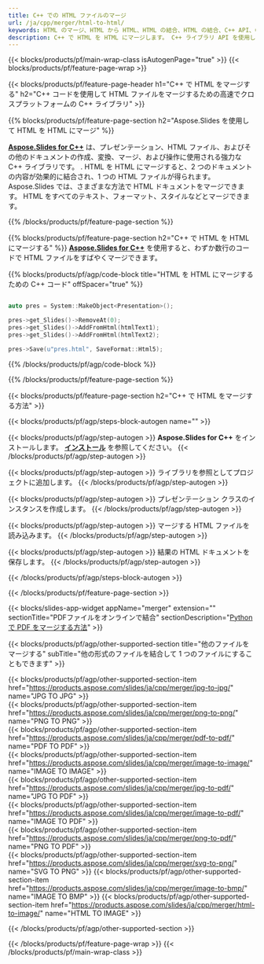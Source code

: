 ```yaml
---
title: C++ での HTML ファイルのマージ
url: /ja/cpp/merger/html-to-html/
keywords: HTML のマージ、HTML から HTML、HTML の結合、HTML の結合、C++ API、C++ ライブラリ
description: C++ で HTML を HTML にマージします。 C++ ライブラリ API を使用して HTML ファイルを結合する
---
```


{{< blocks/products/pf/main-wrap-class isAutogenPage="true" >}}
{{< blocks/products/pf/feature-page-wrap >}}

{{< blocks/products/pf/feature-page-header h1="C++ で HTML をマージする" h2="C++ コードを使用して HTML ファイルをマージするための高速でクロスプラットフォームの C++ ライブラリ" >}}

{{% blocks/products/pf/feature-page-section h2="Aspose.Slides を使用して HTML を HTML にマージ" %}}

[**Aspose.Slides for C++**](https://products.aspose.com/slides/ja/cpp/) は、プレゼンテーション、HTML ファイル、およびその他のドキュメントの作成、変換、マージ、および操作に使用される強力な C++ ライブラリです。 . HTML を HTML にマージすると、2 つのドキュメントの内容が効果的に結合され、1 つの HTML ファイルが得られます。 Aspose.Slides では、さまざまな方法で HTML ドキュメントをマージできます。 HTML をすべてのテキスト、フォーマット、スタイルなどとマージできます。

{{% /blocks/products/pf/feature-page-section %}}




{{% blocks/products/pf/feature-page-section  h2="C++ で HTML を HTML にマージする" %}}
[**Aspose.Slides for C++**](https://products.aspose.com/slides/ja/cpp/) を使用すると、わずか数行のコードで HTML ファイルをすばやくマージできます。

{{% blocks/products/pf/agp/code-block title="HTML を HTML にマージするための C++ コード" offSpacer="true" %}}
```cpp

auto pres = System::MakeObject<Presentation>();

pres->get_Slides()->RemoveAt(0);
pres->get_Slides()->AddFromHtml(htmlText1);
pres->get_Slides()->AddFromHtml(htmlText2);

pres->Save(u"pres.html", SaveFormat::Html5);
```
{{% /blocks/products/pf/agp/code-block %}}

{{% /blocks/products/pf/feature-page-section %}}




{{< blocks/products/pf/feature-page-section  h2="C++ で HTML をマージする方法" >}}


{{< blocks/products/pf/agp/steps-block-autogen name="" >}}


{{< blocks/products/pf/agp/step-autogen >}}
**Aspose.Slides for C++** をインストールします。 [**インストール**](https://docs.aspose.com/slides/cpp/installation/) を参照してください。
{{< /blocks/products/pf/agp/step-autogen >}}

{{< blocks/products/pf/agp/step-autogen >}}
ライブラリを参照としてプロジェクトに追加します。
{{< /blocks/products/pf/agp/step-autogen >}}

{{< blocks/products/pf/agp/step-autogen >}}
プレゼンテーション クラスのインスタンスを作成します。
{{< /blocks/products/pf/agp/step-autogen >}}

{{< blocks/products/pf/agp/step-autogen >}}
マージする HTML ファイルを読み込みます。
{{< /blocks/products/pf/agp/step-autogen >}}

{{< blocks/products/pf/agp/step-autogen >}}
結果の HTML ドキュメントを保存します。
{{< /blocks/products/pf/agp/step-autogen >}}


{{< /blocks/products/pf/agp/steps-block-autogen >}}


{{< /blocks/products/pf/feature-page-section >}}




{{< blocks/slides-app-widget  appName="merger" extension="" sectionTitle="PDFファイルをオンラインで結合" sectionDescription="[Python で PDF をマージする方法](https://products.aspose.com/slides/ja/python-net/merge/pdf/)" >}}

{{< blocks/products/pf/agp/other-supported-section title="他のファイルをマージする" subTitle="他の形式のファイルを結合して 1 つのファイルにすることもできます" >}}

{{< blocks/products/pf/agp/other-supported-section-item href="https://products.aspose.com/slides/ja/cpp/merger/jpg-to-jpg/" name="JPG TO JPG" >}}  
{{< blocks/products/pf/agp/other-supported-section-item href="https://products.aspose.com/slides/ja/cpp/merger/png-to-png/" name="PNG TO PNG" >}}  
{{< blocks/products/pf/agp/other-supported-section-item href="https://products.aspose.com/slides/ja/cpp/merger/pdf-to-pdf/" name="PDF TO PDF" >}}  
{{< blocks/products/pf/agp/other-supported-section-item href="https://products.aspose.com/slides/ja/cpp/merger/image-to-image/" name="IMAGE TO IMAGE" >}}  
{{< blocks/products/pf/agp/other-supported-section-item href="https://products.aspose.com/slides/ja/cpp/merger/jpg-to-pdf/" name="JPG TO PDF" >}}  
{{< blocks/products/pf/agp/other-supported-section-item href="https://products.aspose.com/slides/ja/cpp/merger/image-to-pdf/" name="IMAGE TO PDF" >}}  
{{< blocks/products/pf/agp/other-supported-section-item href="https://products.aspose.com/slides/ja/cpp/merger/png-to-pdf/" name="PNG TO PDF" >}}  
{{< blocks/products/pf/agp/other-supported-section-item href="https://products.aspose.com/slides/ja/cpp/merger/svg-to-png/" name="SVG TO PNG" >}} 
{{< blocks/products/pf/agp/other-supported-section-item href="https://products.aspose.com/slides/ja/cpp/merger/image-to-bmp/" name="IMAGE TO BMP" >}} 
{{< blocks/products/pf/agp/other-supported-section-item href="https://products.aspose.com/slides/ja/cpp/merger/html-to-image/" name="HTML TO IMAGE" >}}  
  


{{< /blocks/products/pf/agp/other-supported-section >}}

{{< /blocks/products/pf/feature-page-wrap >}}
{{< /blocks/products/pf/main-wrap-class >}}